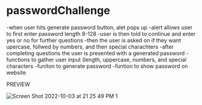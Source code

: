 # passwordChallenge
-when user hits generate password button, alet pops up
-alert allows user to first enter password length 8-128
-user is then told to continue and enter yes or no for further questions
-then the user is asked on if they want upercase, follwed by numbers, and then special charachters
-after completing questions the user is presented with a generated password
-functions to gather user input (length, uppercase, numbers, and special characters
-funiton to generate password
-funtion to show password on website

PREVIEW

![Screen Shot 2022-10-03 at 21 25 49 PM  1](https://user-images.githubusercontent.com/111612523/193714953-075c8114-0479-4fc4-b32a-dfca54502204.png)
